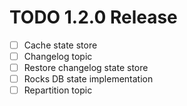 # TODO 1.2.0 Release

- [ ] Cache state store
- [ ] Changelog topic
- [ ] Restore changelog state store
- [ ] Rocks DB state implementation
- [ ] Repartition topic